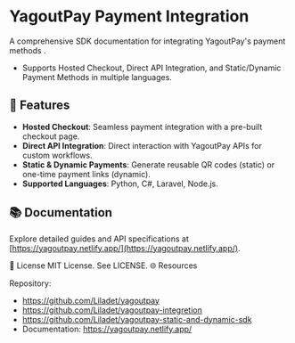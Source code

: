 # YagoutPay Payment Integration

A comprehensive SDK documentation for integrating YagoutPay's payment methods . 
- Supports Hosted Checkout, Direct API Integration, and Static/Dynamic Payment Methods in multiple languages.

## 🚀 Features

- **Hosted Checkout**: Seamless payment integration with a pre-built checkout page.
- **Direct API Integration**: Direct interaction with YagoutPay APIs for custom workflows.
- **Static & Dynamic Payments**: Generate reusable QR codes (static) or one-time payment links (dynamic).
- **Supported Languages**: Python, C#, Laravel, Node.js.

## 📚 Documentation

Explore detailed guides and API specifications at [https://yagoutpay.netlify.app/](https://yagoutpay.netlify.app/).

📄 License
MIT License. See LICENSE.
🌐 Resources

Repository:
- https://github.com/Liladet/yagoutpay
- https://github.com/Liladet/yagoutpay-integretion
- https://github.com/Liladet/yagoutpay-static-and-dynamic-sdk
- Documentation: https://yagoutpay.netlify.app/



